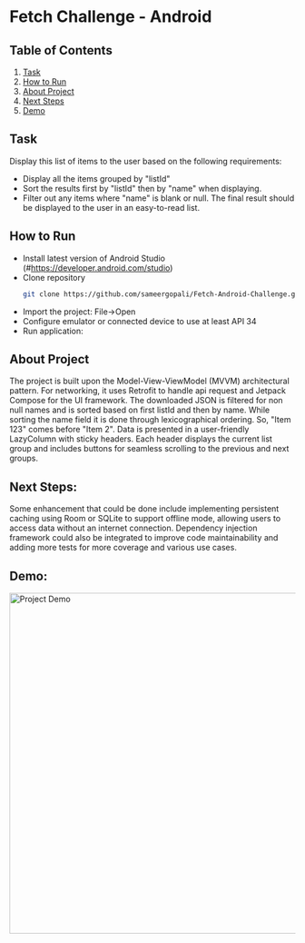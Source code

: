 
# Fetch Challenge - Android


## Table of Contents
1. [Task](#task)
2. [How to Run](#how-to-run)
3. [About Project ](#test-api)
5. [Next Steps](#next-steps)
6. [Demo](#demo)

## Task
Display this list of items to the user based on the following requirements:
- Display all the items grouped by "listId"
- Sort the results first by "listId" then by "name" when displaying.
- Filter out any items where "name" is blank or null.
The final result should be displayed to the user in an easy-to-read list.


## How to Run
- Install latest version of Android Studio (#https://developer.android.com/studio)
- Clone repository
    ```sh
    git clone https://github.com/sameergopali/Fetch-Android-Challenge.git
    ```
- Import the project: File->Open
- Configure emulator or connected device to use at least API 34
- Run application: 

## About Project
The project is built upon the Model-View-ViewModel (MVVM) architectural pattern. 
For networking, it uses Retrofit to handle api request and Jetpack Compose for the UI framework. 
The downloaded JSON is filtered for non null names and is sorted based on  first listId and then by name. While sorting the name field
it is done through lexicographical ordering. So, "Item 123" comes before "Item 2".
Data is presented in a user-friendly LazyColumn with sticky headers. Each header displays the current list group 
and includes buttons for seamless scrolling to the previous and next groups.

## Next Steps:
Some enhancement that could be done include implementing persistent caching using Room or SQLite to support offline mode, allowing users to access data without an internet connection. 
Dependency injection framework could also be integrated to improve code maintainability and adding more tests for more coverage and various use cases.

## Demo:

<img src="https://github.com/sameergopali/Fetch-Android-Challenge/tree/master/demo/recording.gif" width="600"  alt="Project Demo">


